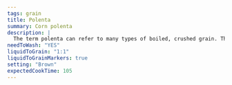 ```yaml
---
tags: grain
title: Polenta
summary: Corn polenta
description: |
  The term polenta can refer to many types of boiled, crushed grain. This page is specifically for cooking polenta made from cornmeal.
needToWash: "YES"
liquidToGrain: "1:1"
liquidToGrainMarkers: true
setting: "Brown"
expectedCookTime: 105
---
```

